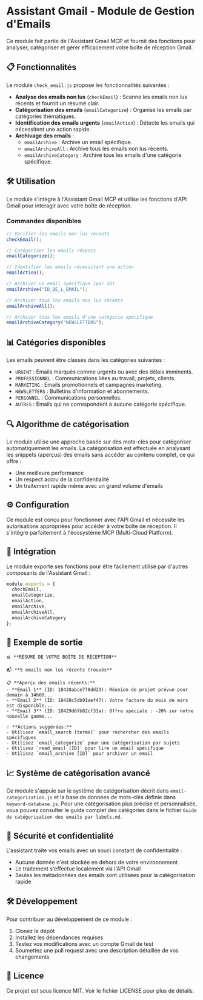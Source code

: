 # Assistant Gmail - Module de Gestion d'Emails

Ce module fait partie de l'Assistant Gmail MCP et fournit des fonctions pour analyser, catégoriser et gérer efficacement votre boîte de réception Gmail.

## 📋 Fonctionnalités

Le module `check_email.js` propose les fonctionnalités suivantes :

- **Analyse des emails non lus** (`checkEmail`) : Scanne les emails non lus récents et fournit un résumé clair.
- **Catégorisation des emails** (`emailCategorize`) : Organise les emails par catégories thématiques.
- **Identification des emails urgents** (`emailAction`) : Détecte les emails qui nécessitent une action rapide.
- **Archivage des emails** :
  - `emailArchive` : Archive un email spécifique.
  - `emailArchiveAll` : Archive tous les emails non lus récents.
  - `emailArchiveCategory` : Archive tous les emails d'une catégorie spécifique.

## 🛠️ Utilisation

Le module s'intègre à l'Assistant Gmail MCP et utilise les fonctions d'API Gmail pour interagir avec votre boîte de réception.

### Commandes disponibles

```javascript
// Vérifier les emails non lus récents
checkEmail();

// Catégoriser les emails récents
emailCategorize();

// Identifier les emails nécessitant une action
emailAction();

// Archiver un email spécifique (par ID)
emailArchive("ID_DE_L_EMAIL");

// Archiver tous les emails non lus récents
emailArchiveAll();

// Archiver tous les emails d'une catégorie spécifique
emailArchiveCategory("NEWSLETTERS");
```

## 📊 Catégories disponibles

Les emails peuvent être classés dans les catégories suivantes :
- `URGENT` : Emails marqués comme urgents ou avec des délais imminents.
- `PROFESSIONNEL` : Communications liées au travail, projets, clients.
- `MARKETING` : Emails promotionnels et campagnes marketing.
- `NEWSLETTERS` : Bulletins d'information et abonnements.
- `PERSONNEL` : Communications personnelles.
- `AUTRES` : Emails qui ne correspondent à aucune catégorie spécifique.

## 🔍 Algorithme de catégorisation

Le module utilise une approche basée sur des mots-clés pour catégoriser automatiquement les emails. La catégorisation est effectuée en analysant les snippets (aperçus) des emails sans accéder au contenu complet, ce qui offre :
- Une meilleure performance
- Un respect accru de la confidentialité
- Un traitement rapide même avec un grand volume d'emails

## ⚙️ Configuration

Ce module est conçu pour fonctionner avec l'API Gmail et nécessite les autorisations appropriées pour accéder à votre boîte de réception. Il s'intègre parfaitement à l'écosystème MCP (Multi-Cloud Platform).

## 🔄 Intégration

Le module exporte ses fonctions pour être facilement utilisé par d'autres composants de l'Assistant Gmail :

```javascript
module.exports = {
  checkEmail,
  emailCategorize,
  emailAction,
  emailArchive,
  emailArchiveAll,
  emailArchiveCategory
};
```

## 🚀 Exemple de sortie

```
📊 **RÉSUMÉ DE VOTRE BOÎTE DE RÉCEPTION**

📬 **5 emails non lus récents trouvés**

📋 **Aperçu des emails récents:**
- **Email 1** (ID: 18428abce778dd23): Réunion de projet prévue pour demain à 14h00...
- **Email 2** (ID: 18428c5db91aef47): Votre facture du mois de mars est disponible...
- **Email 3** (ID: 18429d6fb82cf33a): Offre spéciale : -20% sur notre nouvelle gamme...

💡 **Actions suggérées:**
- Utilisez `email_search [terme]` pour rechercher des emails spécifiques
- Utilisez `email_categorize` pour une catégorisation par sujets
- Utilisez `read_email [ID]` pour lire un email spécifique
- Utilisez `email_archive [ID]` pour archiver un email
```

## 📈 Système de catégorisation avancé

Ce module s'appuie sur le système de catégorisation décrit dans `email-categorization.js` et la base de données de mots-clés définie dans `keyword-database.js`. Pour une catégorisation plus précise et personnalisée, vous pouvez consulter le guide complet des catégories dans le fichier `Guide de catégorisation des emails par labels.md`.

## 🔐 Sécurité et confidentialité

L'assistant traite vos emails avec un souci constant de confidentialité :
- Aucune donnée n'est stockée en dehors de votre environnement
- Le traitement s'effectue localement via l'API Gmail
- Seules les métadonnées des emails sont utilisées pour la catégorisation rapide

## 🛠️ Développement

Pour contribuer au développement de ce module :
1. Clonez le dépôt
2. Installez les dépendances requises
3. Testez vos modifications avec un compte Gmail de test
4. Soumettez une pull request avec une description détaillée de vos changements

## 📝 Licence

Ce projet est sous licence MIT. Voir le fichier LICENSE pour plus de détails.